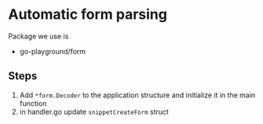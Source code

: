 # Automatic form parsing
Package we use is
- go-playground/form

## Steps
1. Add `*form.Decoder` to the application structure and initialize it in the main function
2. in handler.go update `snippetCreateForm` struct 
